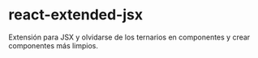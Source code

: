 # react-extended-jsx
Extensión para JSX y olvidarse de los ternarios en componentes y crear componentes más limpios.
